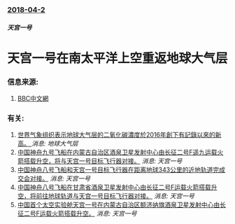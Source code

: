 ### [2018-04-2](/news/2018/04/2/index.md)

##### 天宫一号
# 天宫一号在南太平洋上空重返地球大气层 




### 信息来源:

1. [BBC中文網](http://www.bbc.com/zhongwen/simp/chinese-news-43615641)

### 有关:

1. [世界气象组织表示地球大气层的二氧化碳濃度於2016年創下有記錄以來的新高。 ](/news/2017/10/30/世界气象组织表示地球大气层的二氧化碳濃度於2016年創下有記錄以來的新高.md) _消息: 地球大气层_
2. [ 中国神舟九号飞船在内蒙古自治区酒泉卫星发射中心由长征二号F遥九运载火箭搭载升空，将与天宫一号目标飞行器对接。](/news/2012/06/16/中国神舟九号飞船在内蒙古自治区酒泉卫星发射中心由长征二号F遥九运载火箭搭载升空-将与天宫一号目标飞行器对接.md) _消息: 天宫一号_
3. [中国神舟八号飞船和天宫一号目标飞行器在距离地球343公里的近地轨道完成交会对接。](/news/2011/11/3/中国神舟八号飞船和天宫一号目标飞行器在距离地球343公里的近地轨道完成交会对接.md) _消息: 天宫一号_
4. [中国神舟八号飞船在甘肃省酒泉卫星发射中心由长征二号F运载火箭搭载升空，将前往地球轨道与天宫一号目标飞行器对接。](/news/2011/11/1/中国神舟八号飞船在甘肃省酒泉卫星发射中心由长征二号F运载火箭搭载升空-将前往地球轨道与天宫一号目标飞行器对接.md) _消息: 天宫一号_
5. [ 中国首个太空实验舱天宫一号在内蒙古自治区额济纳旗酒泉卫星发射中心由长征二号F运载火箭搭载升空。](/news/2011/09/29/中国首个太空实验舱天宫一号在内蒙古自治区额济纳旗酒泉卫星发射中心由长征二号F运载火箭搭载升空.md) _消息: 天宫一号_
